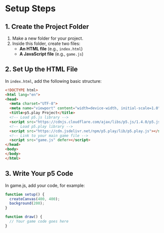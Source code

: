 <!-- the readme is written in markdown -->
# Setup Steps

## 1. Create the Project Folder

1. Make a new folder for your project.
2. Inside this folder, create two files:
   - **An HTML file** (e.g., `index.html`)
   - **A JavaScript file** (e.g., `game.js`)

## 2. Set Up the HTML File

In `index.html`, add the following basic structure:

```html
<!DOCTYPE html>
<html lang="en">
<head>
  <meta charset="UTF-8">
  <meta name="viewport" content="width=device-width, initial-scale=1.0">
  <title>p5.play Project</title>
  <!-- Load p5.js library -->
  <script src="https://cdnjs.cloudflare.com/ajax/libs/p5.js/1.4.0/p5.js"></script>
  <!-- Load p5.play library -->
  <script src="https://cdn.jsdelivr.net/npm/p5.play/lib/p5.play.js"></script>
  <!-- Link to your main game file -->
  <script src="game.js" defer></script>
</head>
<body>
</body>
</html>
```

## 3. Write Your p5 Code

In game.js, add your code, for example:

```js
function setup() {
  createCanvas(400, 400);
  background(200);
}

function draw() {
  // Your game code goes here
}
```
